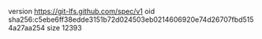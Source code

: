 version https://git-lfs.github.com/spec/v1
oid sha256:c5ebe6ff38edde3151b72d024503eb0214606920e74d26707fbd5154a27aa254
size 12393
